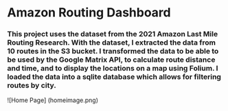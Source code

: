 # Amazon Routing Dashboard

### This project uses the dataset from the 2021 Amazon Last Mile Routing Research.  With the dataset, I extracted the data from 10 routes in the S3 bucket. I transformed the data to be able to be used by the Google Matrix API, to calculate route distance and time, and to display the locations on a map using Folium. I loaded the data into a sqlite database which allows for filtering routes by city.

![Home Page] (homeimage.png)
